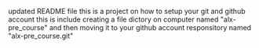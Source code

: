 updated README file this is a project on how to setup your git and github account
this is include creating a file dictory on computer named "alx-pre_course" and then moving it to your github account responsitory named "alx-pre_course.git"
